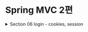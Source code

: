# Spring MVC 2편

<details>
<summary>Section 06 login - cookies, session</summary>
<div markdown="1">

## 로그인 요구 사항
- ![img.png](img.png)
- ![img_1.png](img_1.png)
- ![img_2.png](img_2.png)

## 프로젝트 생성
- 도메인이 가장 중요하다!
- 도메인 = 화면, UI, 기술 인프라 등등의 영역을 제외한 시스템이 구현해야 하는 핵심 비즈니스 업무 영역을 말한다.
- 향후 web을 다른 기술로 바꾸어도 (api로 바꾸더라도, ssr로 바꾸더라도) 도메인은 그대로 유지될 수 있어야 한다.
- 그러기 위해서 중요한 것은 단방향 의존관계 설정이다. (단방향으로 흘러가도록 설계해야 잘 설계한 것)
- web은 domain을 알고있지만 domain은 web을 모르도록 설계해야 한다. 
- 이것을 web은 domain을 의존하지만 domain은 web을 의존하지 않는다고 표현한다.

## 홈화면 개발 및 회원 가입 개발
#### HomeController - home()수정
```java
@GetMapping("/")
public String home() {
 return "home";
}
```

#### templates/home.html
```html
<!DOCTYPE HTML>
<html xmlns:th="http://www.thymeleaf.org">
<head>
    <meta charset="utf-8">
    <link th:href="@{/css/bootstrap.min.css}"
          href="css/bootstrap.min.css" rel="stylesheet">
</head>
<body>
<div class="container" style="max-width: 600px">
    <div class="py-5 text-center">
        <h2>홈 화면</h2>
    </div>
    <div class="row">
        <div class="col">
            <button class="w-100 btn btn-secondary btn-lg" type="button"
                    th:onclick="|location.href='@{/members/add}'|">
                회원 가입
            </button>
        </div>
        <div class="col">
            <button class="w-100 btn btn-dark btn-lg"
                    onclick="location.href='items.html'"
                    th:onclick="|location.href='@{/login}'|" type="button">
                로그인
            </button>
        </div>
    </div>
    <hr class="my-4">
</div> <!-- /container -->
</body>
</html>

```

#### Member
```java
package hello.login.domain.member;
import lombok.Data;
import javax.validation.constraints.NotEmpty;
@Data
public class Member {
    private Long id;
    @NotEmpty
    private String loginId; //로그인 ID
    @NotEmpty
    private String name; //사용자 이름
    @NotEmpty
    private String password;
}
```
#### MemberRepository
```java
package hello.login.domain.member;
import lombok.extern.slf4j.Slf4j;
import org.springframework.stereotype.Repository;
import java.util.*;
/**
 * 동시성 문제가 고려되어 있지 않음, 실무에서는 ConcurrentHashMap, AtomicLong 사용 고려
 */
@Slf4j
@Repository
public class MemberRepository {
    private static Map<Long, Member> store = new HashMap<>(); //static 사용
    private static long sequence = 0L; //static 사용
    public Member save(Member member) {
        member.setId(++sequence);
        log.info("save: member={}", member);
        store.put(member.getId(), member);
        return member;
    }
    public Member findById(Long id) {
        return store.get(id);
    }
    public Optional<Member> findByLoginId(String loginId) {
        return findAll().stream()
                .filter(m -> m.getLoginId().equals(loginId))
                .findFirst();
    }
    public List<Member> findAll() {
        return new ArrayList<>(store.values());
    }
    public void clearStore() {
        store.clear();
    }
}
```

#### MemberController
```java
package hello.login.web.member;
import hello.login.domain.member.Member;
import hello.login.domain.member.MemberRepository;
import lombok.RequiredArgsConstructor;
import org.springframework.stereotype.Controller;
import org.springframework.validation.BindingResult;
import org.springframework.web.bind.annotation.GetMapping;
import org.springframework.web.bind.annotation.ModelAttribute;
import org.springframework.web.bind.annotation.PostMapping;
import org.springframework.web.bind.annotation.RequestMapping;
import javax.validation.Valid;
@Controller
@RequiredArgsConstructor
@RequestMapping("/members")
public class MemberController {
    private final MemberRepository memberRepository;
    @GetMapping("/add")
    public String addForm(@ModelAttribute("member") Member member) {
        return "members/addMemberForm";
    }
    @PostMapping("/add")
    public String save(@Valid @ModelAttribute Member member, BindingResult
            result) {
        if (result.hasErrors()) {
            return "members/addMemberForm";
        }
        memberRepository.save(member);
        return "redirect:/";
    }
}
```

#### 회원 가입 뷰 템플릿

```html
<!DOCTYPE HTML>
<html xmlns:th="http://www.thymeleaf.org">
<head>
    <meta charset="utf-8">
    <link th:href="@{/css/bootstrap.min.css}"
          href="../css/bootstrap.min.css" rel="stylesheet">
    <style>
 .container {
 max-width: 560px;
 }
 .field-error {
 border-color: #dc3545;
 color: #dc3545;
 }
 </style>
</head>
<body>
<div class="container">
    <div class="py-5 text-center">
        <h2>회원 가입</h2>
    </div>
    <h4 class="mb-3">회원 정보 입력</h4>
    <form action="" th:action th:object="${member}" method="post">
        <div th:if="${#fields.hasGlobalErrors()}">
            <p class="field-error" th:each="err : ${#fields.globalErrors()}"
               th:text="${err}">전체 오류 메시지</p>
        </div>
        <div>
            <label for="loginId">로그인 ID</label>
            <input type="text" id="loginId" th:field="*{loginId}" class="formcontrol"
                   th:errorclass="field-error">
            <div class="field-error" th:errors="*{loginId}" />
        </div>
        <div>
            <label for="password">비밀번호</label>
            <input type="password" id="password" th:field="*{password}"
                   class="form-control"
                   th:errorclass="field-error">
            <div class="field-error" th:errors="*{password}" />
        </div>
        <div>
            <label for="name">이름</label>
            <input type="text" id="name" th:field="*{name}" class="formcontrol"
                   th:errorclass="field-error">
            <div class="field-error" th:errors="*{name}" />
        </div>
        <hr class="my-4">
        <div class="row">
            <div class="col">
                <button class="w-100 btn btn-primary btn-lg" type="submit">회원
                    가입</button>
            </div>
            <div class="col">
                <button class="w-100 btn btn-secondary btn-lg"
                        onclick="location.href='items.html'"
                        th:onclick="|location.href='@{/}'|"
                        type="button">취소</button>
            </div>
        </div>
    </form>
</div> <!-- /container -->
</body>
</html>

```

## 로그인 개발

#### LoginService
```java
package hello.login.domain.login;

import hello.login.domain.member.Member;
import hello.login.domain.member.MemberRepository;
import lombok.RequiredArgsConstructor;
import org.springframework.stereotype.Service;

import java.util.Optional;

@Service
@RequiredArgsConstructor
public class LoginService {

    private final MemberRepository memberRepository;

    /**
     *
     * @param loginId
     * @param password
     * @return null -> 로그인 실패
     */
    public Member login(String loginId, String password) {
        return memberRepository.findByLoginId(loginId)
                .filter(m -> m.getPassword().equals(password))
                .orElse(null);
    }
}

```

#### LoginForm
```java
package hello.login.web.login;

import lombok.Data;

import javax.validation.constraints.NotEmpty;

@Data
public class LoginForm {

    @NotEmpty
    private String loginId;

    @NotEmpty
    private String password;

}

```
#### LoginController

```java
package hello.login.web.login;

import hello.login.domain.login.LoginService;
import hello.login.domain.member.Member;
import lombok.RequiredArgsConstructor;
import lombok.extern.slf4j.Slf4j;
import org.springframework.stereotype.Controller;
import org.springframework.validation.BindingResult;
import org.springframework.web.bind.annotation.GetMapping;
import org.springframework.web.bind.annotation.ModelAttribute;
import org.springframework.web.bind.annotation.PostMapping;

import javax.validation.Valid;

@Slf4j
@Controller
@RequiredArgsConstructor
public class LoginController {

    private final LoginService loginService;

    @GetMapping("/login")
    public String loginForm(@ModelAttribute("loginForm") LoginForm form) {
        return "login/loginForm";
    }

    @PostMapping("/login")
    public String login(@Valid @ModelAttribute LoginForm form, BindingResult bindingResult) {
        if (bindingResult.hasErrors()) {
            return "login/loginForm";
        }
        Member loginMember = loginService.login(form.getLoginId(), form.getPassword());

        if (loginMember == null) {
            bindingResult.reject("loginFail", "아이디 또는 비밀번호가 맞지 않습니다.");
            return "login/loginForm";
        }

        //로그인 성공 처리 TODO
        return "redirect:/";
    }

}

```

#### 로그인 폼 뷰 템플릿
```html
<!DOCTYPE HTML>
<html xmlns:th="http://www.thymeleaf.org">
<head>
    <meta charset="utf-8">
    <link th:href="@{/css/bootstrap.min.css}"
          href="../css/bootstrap.min.css" rel="stylesheet">
    <style>
 .container {
 max-width: 560px;
 }
 .field-error {
 border-color: #dc3545;
 color: #dc3545;
 }
 </style>
</head>
<body>
<div class="container">
    <div class="py-5 text-center">
        <h2>로그인</h2>
    </div>
    <form action="item.html" th:action th:object="${loginForm}" method="post">
        <div th:if="${#fields.hasGlobalErrors()}">
            <p class="field-error" th:each="err : ${#fields.globalErrors()}"
               th:text="${err}">전체 오류 메시지</p>
        </div>
        <div>
            <label for="loginId">로그인 ID</label>
            <input type="text" id="loginId" th:field="*{loginId}" class="formcontrol"
                   th:errorclass="field-error">
            <div class="field-error" th:errors="*{loginId}" />
        </div>
        <div>
            <label for="password">비밀번호</label>
            <input type="password" id="password" th:field="*{password}"
                   class="form-control"
                   th:errorclass="field-error">
            <div class="field-error" th:errors="*{password}" />
        </div>
        <hr class="my-4">
        <div class="row">
            <div class="col">
                <button class="w-100 btn btn-primary btn-lg" type="submit">
                    로그인</button>
            </div>
            <div class="col">
                <button class="w-100 btn btn-secondary btn-lg"
                        onclick="location.href='items.html'"
                        th:onclick="|location.href='@{/}'|"
                        type="button">취소</button>
            </div>
        </div>
    </form>
</div> <!-- /container -->
</body>
</html>
```

## 로그인 처리하기 - 쿠키 사용
- 쿠키를 사용해서 로그인, 로그아웃 기능을 구현해보자
- 로그인의 상태를 어떻게 유지할 수 있을까?
- 쿼리 파라미터를 계속 유지하면서 보낼 수도 있겠지만 매우 어렵고 번거로운 작업이다.
- 쿠키를 사용해보자

### 쿠키
- 서버에서 로그인에 성공하면 HTTP 응답에 쿠키를 담아서 브라우저에 전달하자.
- 그러면 브라우저는 앞으로 해당 쿠키를 지속해서 보내준다.
- ![img_3.png](img_3.png)
- ![img_4.png](img_4.png)
- 쿠키에는 영속 쿠키와 세션 쿠키가 있다.
  - 영속 쿠기: 만료 날짜를 입력하면 해당 날짜까지 유지
  - 세션 쿠키: 만료 날짜를 생략하면 브라우저 종료시 까지만 유지
- 우리는 브라우저 종료 시 로그아웃이 되길 기대함으로, 우리에게 필요한 것은 세션 쿠키이다.

#### LoginController - login()
- 로그인 성공 시 세션 쿠키를 생성하자.
```java
@PostMapping("/login")
public String login(@Valid @ModelAttribute LoginForm form, BindingResult
        bindingResult, HttpServletResponse response) {
        if (bindingResult.hasErrors()) {
            return "login/loginForm";
        }
        Member loginMember = loginService.login(form.getLoginId(),
        form.getPassword());
        log.info("login? {}", loginMember);
        if (loginMember == null) {
            bindingResult.reject("loginFail", "아이디 또는 비밀번호가 맞지 않습니다.");
            return "login/loginForm";
        }
        //로그인 성공 처리
        //쿠키에 시간 정보를 주지 않으면 세션 쿠키(브라우저 종료시 모두 종료)
        Cookie idCookie = new Cookie("memberId",
        String.valueOf(loginMember.getId()));
        response.addCookie(idCookie);
        return "redirect:/";
}

```
- 로그인에 성공하면 쿠키를 생성하고 HttpServletResponse에 싣는다.
- 쿠키 이름은 memberId이고, 값은 회원의 id를 담아둔다. 
- 웹 브라우저는 종료 전까지 회원의 id를 서버에 계속 보내줄 것이다.

#### 홈 - 로그인 처리
```java
package hello.login.web;
import hello.login.domain.member.Member;
import hello.login.domain.member.MemberRepository;
import lombok.RequiredArgsConstructor;
import lombok.extern.slf4j.Slf4j;
import org.springframework.stereotype.Controller;
import org.springframework.ui.Model;
import org.springframework.web.bind.annotation.CookieValue;
import org.springframework.web.bind.annotation.GetMapping;
@Slf4j
@Controller
@RequiredArgsConstructor
public class HomeController {

  private final MemberRepository memberRepository;
  // @GetMapping("/")
  public String home() {
    return "home";
  }
  @GetMapping("/")
  public String homeLogin(
          @CookieValue(name = "memberId", required = false) Long memberId,
          Model model) {
    if (memberId == null) {
      return "home";
    }
    //로그인
    Member loginMember = memberRepository.findById(memberId);
    if (loginMember == null) {
      return "home";
    }
    model.addAttribute("member", loginMember);
    return "loginHome";
  }
}
```
- @CookieValue를 사용하여 편리하게 쿠키를 조회할 수 있다.
- 로그인 하지 않은 사용자도 홈에 접근할 수 있기 때문에 required = false를 적용
- 로그인 쿠키가 없는 사용자는 기존 home으로 보낸다.
- 추가로 로그인 쿠키가 있어도 회원이 없으면 home으로 보낸다.
- 로그인 쿠키(memberId)가 있는 사용자는 로그인 사용자 전용 홈 화면인 loginHome으로 보낸다.
- 추가로 홈 화면에 회원 관련 정보도 출력해야 해서 member 데이터도 모델에 담아서 전달한다.

#### 홈 - 로그인 사용자 전용
```html
<!DOCTYPE HTML>
<html xmlns:th="http://www.thymeleaf.org">
<head>
  <meta charset="utf-8">
  <link th:href="@{/css/bootstrap.min.css}"
        href="../css/bootstrap.min.css" rel="stylesheet">
</head>
<body>
<div class="container" style="max-width: 600px">
  <div class="py-5 text-center">
    <h2>홈 화면</h2>
  </div>
  <h4 class="mb-3" th:text="|로그인: ${member.name}|">로그인 사용자 이름</h4>
  <hr class="my-4">
  <div class="row">
    <div class="col">
      <button class="w-100 btn btn-secondary btn-lg" type="button"
              th:onclick="|location.href='@{/items}'|">
        상품 관리
      </button>
    </div>
    <div class="col">
      <form th:action="@{/logout}" method="post">
        <button class="w-100 btn btn-dark btn-lg" type="submit">
          로그아웃
        </button>
      </form>
    </div>
  </div>
  <hr class="my-4">
</div> <!-- /container -->
</body>
</html>
```
- 로그인에 성공한 사용자 이름을 출력한다.
- 상품 관리, 로그아웃 버튼을 노출한다.

## 로그아웃 기능
- 이번에는 로그아웃 기능을 만들어보자.
- 로그아웃 방법은 다음과 같다.
- 세션 쿠키 임으로 웹 브라우저 종료
- 서버에서 해당 쿠키의 종료 날짜를 0으로 지정

#### LoginController - logout 기능 추가

```java
@PostMapping("/logout")
public String logout(HttpServletResponse response) {
 expireCookie(response, "memberId");
 return "redirect:/";
}
private void expireCookie(HttpServletResponse response, String cookieName) {
 Cookie cookie = new Cookie(cookieName, null);
 cookie.setMaxAge(0);
 response.addCookie(cookie);
}
```
- 로그아웃도 응답 쿠키를 생성하는데 Max-Age=0임을 확인할 수 있다.
- 해당 쿠키는 즉시 종료된다.

## 쿠키와 보안 문제
- 쿠키를 사용해서 로그인 ID를 전달해 로그인을 유지할 수 있었다.
- 그런데 여기에는 심각한 보안 문제가 있다.
  - 쿠키 값은 임의로 변경할 수 있다.
    - 클라이언트가 쿠키를 강제로 변경하면 다른 사용자가 된다.
    - 실제 웹 브라우저 개발자 모드 Cookie 변경을 할 수있음
  - 쿠키에 보관된 정보는 훔쳐갈 수 있다.
    - 만약 쿠키에 개인정보나, 신용카드 정보가 있다면?
    - 이 정보가 웹 브라우저에도 보관되고, 네트워크 요청마다 계속 클라이언트에서 서버로 전달된다.
    - 쿠키의 정보는 로컬 PC에서 털릴 수도 있고, 네트워크 전송 구간에서 털릴 수도 있다.
  - 해커가 쿠키를 한번 훔쳐가면 평생 사용할 수 있다.
    - 훔쳐간 쿠키로 악의적인 요청을 계속 시도할 수 있다.

## 대안
- 쿠키에 중요한 값을 노출하지 않고, 사용자 별로 예측 불가능한 임의의 토큰(랜덤 값)을 노출하고 서버에서 토큰과 사용자 id를 매핑해서 인식한다.
- 그리고 서버에서 토큰을 관리한다.
- 토큰은 해커가 임의의 값을 넣어도 찾을 수 없도록 예상 불가능 해야 한다.
- 해커가 토큰을 털어가도 시간이 지나면 사용할 수 없도록 서버에서 해당 토큰의 만료시간을 짧게 (예: 30분) 유지한다.
- 또는 해킹이 의심되는 경우 서버에서 해당 토큰을 강제로 제거하면 된다.

## 로그인 처리하기 - 세션 동작 방식
- 목표
  - 앞서 쿠키에 중요한 정보를 보관하는 방법은 여러가지 보안 이슈가 있었다.
  - 이 문제를 해결하려면 결국 중요한 정보를 모두 서버에 저장해야 한다.
  - 그리고 클라이언트와 서버는 추정 불가능한 임의의 식별자 값으로 연결해야 한다.
  - 이렇게 서버에 중요한 정보를 보관하고 연결을 유지하는 방법을 세션이라 한다.

#### 세션의 동작 방식

#### 로그인
- ![img_5.png](img_5.png)
- 사용자가 loginId, password 정보를 전달하면 서버에서 해당 사용자가 맞는지 확인한다.
#### 세션 생성
- ![img_6.png](img_6.png)
- 세션 ID를 생성하는데, 추정 불가능해야 한다.
  - UUID는 추정이 불가능하다.
    - Cookie: mySessionId=zz0101xx-bab9-4b92-9b32-dadb280f4b61
  - 생성된 세션 ID와 세션에 보관할 값 memberA를 서버의 세션 저장소에 보관한다.
#### 세션 ID를 응답 쿠키로 전달
- ![img_7.png](img_7.png)
- 클라이언트와 서버는 결국 쿠키로 연결 된다.
- 서버는 클라이언트에 mySessionId라는 이름으로 세션 ID만 쿠키에 담아 전달한다.
- 클라이언트는 쿠키 저장소에 mySessionId 쿠키를 보관한다.
#### 중요
- 여기서 중요한 포인트는 회원과 관련된 정보는 전혀 클라이언트에게 전달하지 않는다는 것이다.
- 오직 추정 불가능한 세션 ID만 쿠키를 통해 클라이언트에 전달한다.
#### 클라이언트 요청
- ![img_8.png](img_8.png)
- 클라이언트는 요청시 항상 mySessionId 쿠키를 전달한다.
- 서버에서는 클라이언트가 전달한 mySessionId 쿠키 정보로 세션 저장소를 조회해서 로그인 시 보관한 세션 정보를 사용한다.

## 정리
- 세션을 사용해서 서버에서 중요한 정보를 관리하게 되었다. 
- 덕분에 다음과 같은 보안 문제들을 해결할 수 있다.
  - 쿠키 값을 변조 -> 예상 불가능한 복잡한 세션 ID를 사용한다.
  - 쿠키에 보관하는 정보는 클라이언트 해킹 시 털릴 가능성이 있다. -> 세션 Id가 털려도 여기에는 중요한 정보가 없다.
  - 쿠키 탈취 후 사용 -> 해커가 토큰을 털어가도 시간이 지나면 사용할 수 없도록 서버에서 세션의 만료 시간을 짧게 유지한다.
    - 또는 해킹이 의심되는 경우 서버에서 해당 세션을 강제로 제거할 수 있다

## 로그인 처리하기 - 세션 직접 만들기
- 세션을 직접 개발해서 적용해보자
- 세션 관리는 크게 다음 3가지 기능을 제공하면 된다.
  - 세션 생성
    - sessionId 생성(임의의 추정 불가능한 랜덤 값)
    - 세션 저장소에 sessionId와 보관할 값 저장
    - sessionId로 응답 쿠키를 생성해서 클라이언트에 전달
  - 세션 조회
    - 클라이언트가 요청한 sessionId 쿠키의 값으로, 세션 저장소에 보관한 값 조회
  - 세션 만료
    - 클라이언트가 요청한 sessionId 쿠키의 값으로 세션 저장소에 보관한 sessionId와 값 제거

#### SessionManager - 세션 관리
```java
package hello.login.web.session;
import org.springframework.stereotype.Component;
import javax.servlet.http.Cookie;
import javax.servlet.http.HttpServletRequest;
import javax.servlet.http.HttpServletResponse;
import java.util.Arrays;
import java.util.Map;
import java.util.UUID;
import java.util.concurrent.ConcurrentHashMap;
/**
 * 세션 관리
 */
@Component
public class SessionManager {
  public static final String SESSION_COOKIE_NAME = "mySessionId";
  private Map<String, Object> sessionStore = new ConcurrentHashMap<>();
  /**
   * 세션 생성
   */
  public void createSession(Object value, HttpServletResponse response) {
    //세션 id를 생성하고, 값을 세션에 저장
    String sessionId = UUID.randomUUID().toString();
    sessionStore.put(sessionId, value);
    //쿠키 생성
    Cookie mySessionCookie = new Cookie(SESSION_COOKIE_NAME, sessionId);
    response.addCookie(mySessionCookie);
  }
  /**
   * 세션 조회
   */
  public Object getSession(HttpServletRequest request) {
    Cookie sessionCookie = findCookie(request, SESSION_COOKIE_NAME);
    if (sessionCookie == null) {
      return null;
    }
    return sessionStore.get(sessionCookie.getValue());
  }
  /**
   * 세션 만료
   */
  public void expire(HttpServletRequest request) {
    Cookie sessionCookie = findCookie(request, SESSION_COOKIE_NAME);
    if (sessionCookie != null) {
      sessionStore.remove(sessionCookie.getValue());
    }
  }
  private Cookie findCookie(HttpServletRequest request, String cookieName) {
    if (request.getCookies() == null) {
      return null;
    }
    return Arrays.stream(request.getCookies())
            .filter(cookie -> cookie.getName().equals(cookieName))
            .findAny()
            .orElse(null);
  }
}
```


#### SessionManagerTest - 테스트

```java
package hello.login.web.session;
import hello.login.domain.member.Member;
import org.junit.jupiter.api.Test;
import org.springframework.mock.web.MockHttpServletRequest;
import org.springframework.mock.web.MockHttpServletResponse;
import static org.assertj.core.api.Assertions.assertThat;
class SessionManagerTest {
  SessionManager sessionManager = new SessionManager();
  @Test
  void sessionTest() {
    //세션 생성
    MockHttpServletResponse response = new MockHttpServletResponse();
    Member member = new Member();
    sessionManager.createSession(member, response);
    //요청에 응답 쿠키 저장
    MockHttpServletRequest request = new MockHttpServletRequest();
    request.setCookies(response.getCookies());
    //세션 조회
    Object result = sessionManager.getSession(request);
    assertThat(result).isEqualTo(member);
    //세션 만료
    sessionManager.expire(request);
    Object expired = sessionManager.getSession(request);
    assertThat(expired).isNull();
  }
}
```

## 로그인 처리하기 - 직접 만든 세션 적용
- 지금까지 개발한 세션 관리 기능을 실제 웹 애플리케이션에 적용해보자

#### LoginController - loginV2()
```java
@PostMapping("/login")
public String loginV2(@Valid @ModelAttribute LoginForm form, BindingResult 
bindingResult, HttpServletResponse response) {
    if (bindingResult.hasErrors()) {
        return "login/loginForm";
    }
    Member loginMember = loginService.login(form.getLoginId(),
    form.getPassword());
    log.info("login? {}", loginMember);
    if (loginMember == null) {
        bindingResult.reject("loginFail", "아이디 또는 비밀번호가 맞지 않습니다.");
        return "login/loginForm";
    }
    //로그인 성공 처리
    //세션 관리자를 통해 세션을 생성하고, 회원 데이터 보관
    sessionManager.createSession(loginMember, response);
    return "redirect:/";
}
```

#### HomeController - homeLoginV2()
```java
@GetMapping("/")
public String homeLoginV2(HttpServletRequest request, Model model) {
 //세션 관리자에 저장된 회원 정보 조회
 Member member = (Member)sessionManager.getSession(request);
 if (member == null) {
 return "home";
 }
 //로그인
 model.addAttribute("member", member);
 return "loginHome";
}
```
- 세션 관리자에서 저장된 회원 정보를 조회하도록 했다.
- 만약 회원 정보가 없으면, 쿠키나 세션이 없는 것임으로 로그인 되지 않은 것으로 처리하도록 했다.

### 정리
- 이번 시간에는 세션과 쿠키의 개념을 명확하게 이해하기 위해서 직접 만들어보았다.
- 사실 세션이라는 것이 뭔가 특별한 것이 아니라 단지 쿠키를 사용하는데, 서버에서 데이터를 유지하는 방법일 뿐이라는 것을 이해했을 것이다.
- 그런데 프로젝트마다 이러한 세션 개념을 직접 개발하는 것은 상당히 불편할 것이다. 
- 그래서 서블릿도 세션 개념을 지원한다.
- 이제 직접 만드는 세션 말고, 서블릿이 공식 지원하는 세션을 알아보자.
- 서블릿이 공식 지원한느 세션은 우리가 직접 만든 세션과 동작 방식이 거의 같다.
- 추가로 세션을 일정시간 사용하지 않으면 해당 세션을 삭제하는 기능도 제공한다.


</div>
</details>